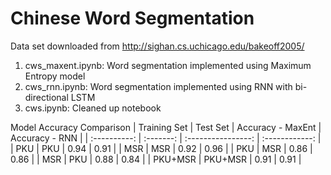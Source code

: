 # Chinese Word Segmentation

Data set downloaded from http://sighan.cs.uchicago.edu/bakeoff2005/

1. cws_maxent.ipynb: Word segmentation implemented using Maximum Entropy model
2. cws_rnn.ipynb: Word segmentation implemented using RNN with bi-directional LSTM
3. cws.ipynb: Cleaned up notebook

Model Accuracy Comparison
| Training Set | Test Set  | Accuracy - MaxEnt  | Accuracy - RNN |
| :----------: | :-------: | :----------------: | :------------: |
| PKU          | PKU       | 0.94               | 0.91           |
| MSR          | MSR       | 0.92               | 0.96           |
| PKU          | MSR       | 0.86               | 0.86           |
| MSR          | PKU       | 0.88               | 0.84           |
| PKU+MSR      | PKU+MSR   | 0.91               | 0.91           |
